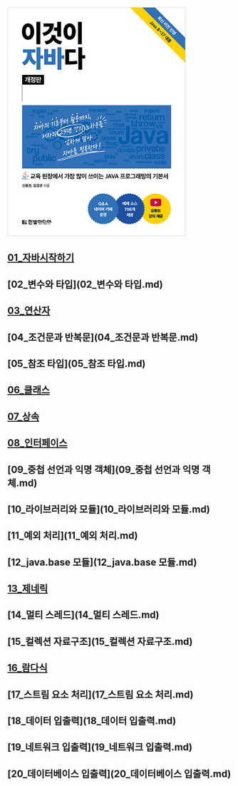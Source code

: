![img.png](img.png)

## [01_자바시작하기](01_자바시작하기.md) ##
## [02_변수와 타입](02_변수와 타입.md) ##
## [03_연산자](03_연산자.md) ##
## [04_조건문과 반복문](04_조건문과 반복문.md) ##
## [05_참조 타입](05_참조 타입.md) ##
## [06_클래스](06_클래스.md) ##
## [07_상속](07_상속.md) ##
## [08_인터페이스](08_인터페이스.md) ##
## [09_중첩 선언과 익명 객체](09_중첩 선언과 익명 객체.md) ##
## [10_라이브러리와 모듈](10_라이브러리와 모듈.md) ##
## [11_예외 처리](11_예외 처리.md) ##
## [12_java.base 모듈](12_java.base 모듈.md) ##
## [13_제네릭](13_제네릭.md) ##
## [14_멀티 스레드](14_멀티 스레드.md) ##
## [15_컬렉션 자료구조](15_컬렉션 자료구조.md) ##
## [16_람다식](16_람다식.md) ##
## [17_스트림 요소 처리](17_스트림 요소 처리.md) ##
## [18_데이터 입출력](18_데이터 입출력.md) ##
## [19_네트워크 입출력](19_네트워크 입출력.md) ##
## [20_데이터베이스 입출력](20_데이터베이스 입출력.md) ##